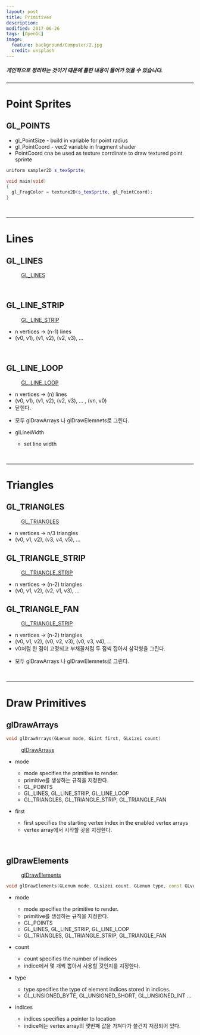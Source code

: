 ```yaml
---
layout: post
title: Primitives 
description:
modified: 2017-06-26
tags: [OpenGL]
image:
  feature: background/Computer/2.jpg
  credit: unsplash
---
```

##### 개인적으로 정리하는 것이기 때문에 틀린 내용이 들어가 있을 수 있습니다.
---

# Point Sprites

## GL_POINTS
  * gl_PointSize - build in variable for point radius
  * gl_PointCoord - vec2 variable in fragment shader
  * PointCoord cna be used as texture corrdinate to draw textured point sprinte

```cpp
uniform sampler2D s_texSprite;

void main(void)
{
  gl_FragColor = texture2D(s_texSprite, gl_PointCoord);
}
```

<br/>

---

# Lines

## GL_LINES

<figure>
  <a href="/images/CG/Primitive/gl_line_loop.png"><img src="/images/CG/Primitive/gl_lines.png" alt=""></a>
  <figcaption><a href="/images/CG/Primitive/gl_lines.png" title="GL_LINES"> GL_LINES</a></figcaption>
</figure>

<br/>

## GL_LINE_STRIP

<figure>
	<a href="/images/CG/Primitive/gl_line_strip.png"><img src="/images/CG/Primitive/gl_line_strip.png" alt=""></a>
	<figcaption><a href="/images/CG/Primitive/gl_line_strip.png" title="GL_LINE_STRIP">GL_LINE_STRIP</a></figcaption>
</figure>


  - n vertices -> (n-1) lines
  - (v0, v1), (v1, v2), (v2, v3), ...

<br/>

## GL_LINE_LOOP

<figure>
	<a href="/images/CG/Primitive/gl_line_loop.png"><img src="/images/CG/Primitive/gl_line_loop.png" alt=""></a>
	<figcaption><a href="/images/CG/Primitive/gl_line_loop.png" title="GL_LINE_LOOP"> GL_LINE_LOOP</a></figcaption>
</figure>

  - n vertices -> (n) lines
  - (v0, v1), (v1, v2), (v2, v3), ... , (vn, v0)
  - 닫힌다.

* 모두 glDrawArrays 나 glDrawElemnets로 그린다.

* glLineWidth
  - set line width

<br/>

---

# Triangles
## GL_TRIANGLES

<figure>
	<a href="/images/CG/Primitive/gl_triangles.png"><img src="/images/CG/Primitive/gl_triangles.png" alt=""></a>
	<figcaption><a href="/images/CG/Primitive/gl_triangles.png" title="GL_TRIANGLES"> GL_TRIANGLES</a></figcaption>
</figure>

  - n vertices -> n/3 triangles 
  - (v0, v1, v2), (v3, v4, v5), ...

## GL_TRIANGLE_STRIP

<figure>
	<a href="/images/CG/Primitive/gl_triangle_strip.png"><img src="/images/CG/Primitive/gl_triangle_strip.png" alt=""></a>
	<figcaption><a href="/images/CG/Primitive/gl_triangle_strip.png" title="GL_TRIANGLE_STRIP"> GL_TRIANGLE_STRIP</a></figcaption>
</figure>

  - n vertices -> (n-2) triangles 
  - (v0, v1, v2), (v2, v1, v3), ...

## GL_TRIANGLE_FAN

<figure>
	<a href="/images/CG/Primitive/gl_triangle_fan.png"><img src="/images/CG/Primitive/gl_triangle_fan.png" alt=""></a>
	<figcaption><a href="/images/CG/Primitive/gl_triangle_fan.png" title="GL_TRIANGLE_STRIP"> GL_TRIANGLE_STRIP</a></figcaption>
</figure>

  - n vertices -> (n-2) triangles 
  - (v0, v1, v2), (v0, v2, v3), (v0, v3, v4), ...
  - v0처럼 한 점이 고정되고 부채꼴처럼 두 점씩 잡아서 삼각형을 그린다.

* 모두 glDrawArrays 나 glDrawElemnets로 그린다.

<br/>

---

# Draw Primitives

## glDrawArrays

```cpp
void glDrawArrays(GLenum mode, GLint first, GLsizei count)
```

<figure>
	<a href="/images/CG/Primitive/glDrawArrays.png"><img src="/images/CG/Primitive/glDrawArrays.png" alt=""></a>
	<figcaption><a href="/images/CG/Primitive/glDrawArrays.png" title="glDrawArrays"> glDrawArrays</a></figcaption>
</figure>

* mode
  * mode specifies the primitive to render.
  * primitive를 생성하는 규칙을 지정한다.
  * GL_POINTS
  * GL_LINES, GL_LINE_STRIP, GL_LINE_LOOP
  * GL_TRIANGLES, GL_TRIANGLE_STRIP, GL_TRIANGLE_FAN

* first
  * first specifies the starting vertex index in the enabled vertex arrays
  * vertex array에서 시작할 곳을 지정한다.


<br/>

## glDrawElements

<figure>
	<a href="/images/CG/Primitive/glDrawElements.png"><img src="/images/CG/Primitive/glDrawElements.png" alt=""></a>
	<figcaption><a href="/images/CG/Primitive/glDrawElements.png" title="glDrawElements"> glDrawElements</a></figcaption>
</figure>

```cpp
void glDrawElements(GLenum mode, GLsizei count, GLenum type, const GLvoid *indices)
```

* mode
  * mode specifies the primitive to render.
  * primitive를 생성하는 규칙을 지정한다.
  * GL_POINTS
  * GL_LINES, GL_LINE_STRIP, GL_LINE_LOOP
  * GL_TRIANGLES, GL_TRIANGLE_STRIP, GL_TRIANGLE_FAN

* count
  * count specifies the number of indices
  * indice에서 몇 개씩 뽑아서 사용할 것인지를 지정한다.

* type
  * type specifies the type of element indices stored in indices.
  * GL_UNSIGNED_BYTE, GL_UNSIGNED_SHORT, GL_UNSIGNED_INT ...

* indices
  * indices specifies a pointer to location
  * indice에는 vertex array의 몇번째 값을 가져다가 쓸건지 저장되어 있다.

